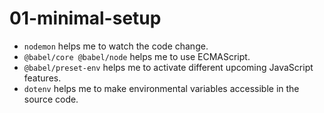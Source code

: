 # 01-minimal-setup

- `nodemon` helps me to watch the code change.
- `@babel/core @babel/node` helps me to use ECMAScript.
- `@babel/preset-env` helps me to activate different upcoming JavaScript features.
- `dotenv` helps me to make environmental variables accessible in the source code.
